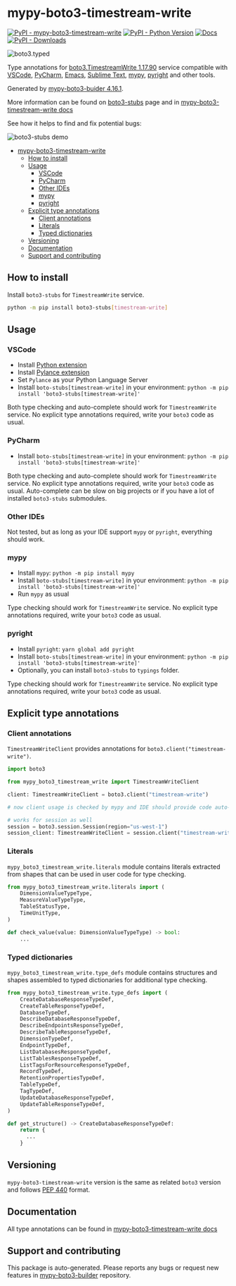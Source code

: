 <a id="mypy-boto3-timestream-write"></a>

# mypy-boto3-timestream-write

[![PyPI - mypy-boto3-timestream-write](https://img.shields.io/pypi/v/mypy-boto3-timestream-write.svg?color=blue)](https://pypi.org/project/mypy-boto3-timestream-write)
[![PyPI - Python Version](https://img.shields.io/pypi/pyversions/mypy-boto3-timestream-write.svg?color=blue)](https://pypi.org/project/mypy-boto3-timestream-write)
[![Docs](https://img.shields.io/readthedocs/mypy-boto3-builder.svg?color=blue)](https://mypy-boto3-builder.readthedocs.io/)
[![PyPI - Downloads](https://img.shields.io/pypi/dw/mypy-boto3-timestream-write?color=blue)](https://pypistats.org/packages/mypy-boto3-timestream-write)

![boto3.typed](https://github.com/vemel/mypy_boto3_builder/raw/master/logo.png)

Type annotations for
[boto3.TimestreamWrite 1.17.90](https://boto3.amazonaws.com/v1/documentation/api/1.17.90/reference/services/timestream-write.html#TimestreamWrite)
service compatible with [VSCode](https://code.visualstudio.com/),
[PyCharm](https://www.jetbrains.com/pycharm/),
[Emacs](https://www.gnu.org/software/emacs/),
[Sublime Text](https://www.sublimetext.com/),
[mypy](https://github.com/python/mypy),
[pyright](https://github.com/microsoft/pyright) and other tools.

Generated by
[mypy-boto3-buider 4.16.1](https://github.com/vemel/mypy_boto3_builder).

More information can be found on
[boto3-stubs](https://pypi.org/project/boto3-stubs/) page and in
[mypy-boto3-timestream-write docs](https://vemel.github.io/boto3_stubs_docs/mypy_boto3_timestream_write/)

See how it helps to find and fix potential bugs:

![boto3-stubs demo](https://github.com/vemel/mypy_boto3_builder/raw/master/demo.gif)

- [mypy-boto3-timestream-write](#mypy-boto3-timestream-write)
  - [How to install](#how-to-install)
  - [Usage](#usage)
    - [VSCode](#vscode)
    - [PyCharm](#pycharm)
    - [Other IDEs](#other-ides)
    - [mypy](#mypy)
    - [pyright](#pyright)
  - [Explicit type annotations](#explicit-type-annotations)
    - [Client annotations](#client-annotations)
    - [Literals](#literals)
    - [Typed dictionaries](#typed-dictionaries)
  - [Versioning](#versioning)
  - [Documentation](#documentation)
  - [Support and contributing](#support-and-contributing)

<a id="how-to-install"></a>

## How to install

Install `boto3-stubs` for `TimestreamWrite` service.

```bash
python -m pip install boto3-stubs[timestream-write]
```

<a id="usage"></a>

## Usage

<a id="vscode"></a>

### VSCode

- Install
  [Python extension](https://marketplace.visualstudio.com/items?itemName=ms-python.python)
- Install
  [Pylance extension](https://marketplace.visualstudio.com/items?itemName=ms-python.vscode-pylance)
- Set `Pylance` as your Python Language Server
- Install `boto-stubs[timestream-write]` in your environment:
  `python -m pip install 'boto3-stubs[timestream-write]'`

Both type checking and auto-complete should work for `TimestreamWrite` service.
No explicit type annotations required, write your `boto3` code as usual.

<a id="pycharm"></a>

### PyCharm

- Install `boto-stubs[timestream-write]` in your environment:
  `python -m pip install 'boto3-stubs[timestream-write]'`

Both type checking and auto-complete should work for `TimestreamWrite` service.
No explicit type annotations required, write your `boto3` code as usual.
Auto-complete can be slow on big projects or if you have a lot of installed
`boto3-stubs` submodules.

<a id="other-ides"></a>

### Other IDEs

Not tested, but as long as your IDE support `mypy` or `pyright`, everything
should work.

<a id="mypy"></a>

### mypy

- Install `mypy`: `python -m pip install mypy`
- Install `boto-stubs[timestream-write]` in your environment:
  `python -m pip install 'boto3-stubs[timestream-write]'`
- Run `mypy` as usual

Type checking should work for `TimestreamWrite` service. No explicit type
annotations required, write your `boto3` code as usual.

<a id="pyright"></a>

### pyright

- Install `pyright`: `yarn global add pyright`
- Install `boto-stubs[timestream-write]` in your environment:
  `python -m pip install 'boto3-stubs[timestream-write]'`
- Optionally, you can install `boto3-stubs` to `typings` folder.

Type checking should work for `TimestreamWrite` service. No explicit type
annotations required, write your `boto3` code as usual.

<a id="explicit-type-annotations"></a>

## Explicit type annotations

<a id="client-annotations"></a>

### Client annotations

`TimestreamWriteClient` provides annotations for
`boto3.client("timestream-write")`.

```python
import boto3

from mypy_boto3_timestream_write import TimestreamWriteClient

client: TimestreamWriteClient = boto3.client("timestream-write")

# now client usage is checked by mypy and IDE should provide code auto-complete

# works for session as well
session = boto3.session.Session(region="us-west-1")
session_client: TimestreamWriteClient = session.client("timestream-write")
```

<a id="literals"></a>

### Literals

`mypy_boto3_timestream_write.literals` module contains literals extracted from
shapes that can be used in user code for type checking.

```python
from mypy_boto3_timestream_write.literals import (
    DimensionValueTypeType,
    MeasureValueTypeType,
    TableStatusType,
    TimeUnitType,
)

def check_value(value: DimensionValueTypeType) -> bool:
    ...
```

<a id="typed-dictionaries"></a>

### Typed dictionaries

`mypy_boto3_timestream_write.type_defs` module contains structures and shapes
assembled to typed dictionaries for additional type checking.

```python
from mypy_boto3_timestream_write.type_defs import (
    CreateDatabaseResponseTypeDef,
    CreateTableResponseTypeDef,
    DatabaseTypeDef,
    DescribeDatabaseResponseTypeDef,
    DescribeEndpointsResponseTypeDef,
    DescribeTableResponseTypeDef,
    DimensionTypeDef,
    EndpointTypeDef,
    ListDatabasesResponseTypeDef,
    ListTablesResponseTypeDef,
    ListTagsForResourceResponseTypeDef,
    RecordTypeDef,
    RetentionPropertiesTypeDef,
    TableTypeDef,
    TagTypeDef,
    UpdateDatabaseResponseTypeDef,
    UpdateTableResponseTypeDef,
)

def get_structure() -> CreateDatabaseResponseTypeDef:
    return {
      ...
    }
```

<a id="versioning"></a>

## Versioning

`mypy-boto3-timestream-write` version is the same as related `boto3` version
and follows [PEP 440](https://www.python.org/dev/peps/pep-0440/) format.

<a id="documentation"></a>

## Documentation

All type annotations can be found in
[mypy-boto3-timestream-write docs](https://vemel.github.io/boto3_stubs_docs/mypy_boto3_timestream_write/)

<a id="support-and-contributing"></a>

## Support and contributing

This package is auto-generated. Please reports any bugs or request new features
in [mypy-boto3-builder](https://github.com/vemel/mypy_boto3_builder/issues/)
repository.
